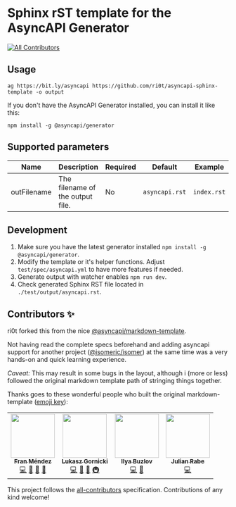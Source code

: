 # Sphinx rST template for the AsyncAPI Generator
<!-- ALL-CONTRIBUTORS-BADGE:START - Do not remove or modify this section -->
[![All Contributors](https://img.shields.io/badge/all_contributors-4-orange.svg?style=flat-square)](#contributors-)
<!-- ALL-CONTRIBUTORS-BADGE:END -->

## Usage

```
ag https://bit.ly/asyncapi https://github.com/ri0t/asyncapi-sphinx-template -o output
```

If you don't have the AsyncAPI Generator installed, you can install it like this:

```
npm install -g @asyncapi/generator
```
## Supported parameters

|Name|Description|Required|Default|Example|
|---|---|---|---|---|
|outFilename|The filename of the output file.|No|`asyncapi.rst`|`index.rst`|

## Development

1. Make sure you have the latest generator installed `npm install -g @asyncapi/generator`.
1. Modify the template or it's helper functions. Adjust `test/spec/asyncapi.yml` to have more features if needed.
1. Generate output with watcher enables `npm run dev`.
1. Check generated Sphinx RST file located in `./test/output/asyncapi.rst`.

## Contributors ✨

ri0t forked this from the nice [@asyncapi/markdown-template](https://github.com/asyncapi/markdown-template).

Not having read the complete specs beforehand and adding asyncapi support for 
another project ([@isomeric/isomer](https://github.com/isomeric/isomer)) at the same time was a very hands-on and quick learning experience.

*Caveat:* This may result in some bugs in the layout, although i (more or less) 
followed the original markdown template path of stringing things together.

Thanks goes to these wonderful people who built the original markdown-template  ([emoji key](https://allcontributors.org/docs/en/emoji-key)):

<!-- ALL-CONTRIBUTORS-LIST:START - Do not remove or modify this section -->
<!-- prettier-ignore-start -->
<!-- markdownlint-disable -->
<table>
  <tr>
    <td align="center"><a href="http://www.fmvilas.com"><img src="https://avatars3.githubusercontent.com/u/242119?v=4" width="100px;" alt=""/><br /><sub><b>Fran Méndez</b></sub></a><br /><a href="https://github.com/asyncapi/sphinx-template/commits?author=fmvilas" title="Code">💻</a> <a href="https://github.com/asyncapi/sphinx-template/commits?author=fmvilas" title="Documentation">📖</a> <a href="https://github.com/asyncapi/sphinx-template/pulls?q=is%3Apr+reviewed-by%3Afmvilas" title="Reviewed Pull Requests">👀</a> <a href="#ideas-fmvilas" title="Ideas, Planning, & Feedback">🤔</a></td>
    <td align="center"><a href="https://resume.github.io/?derberg"><img src="https://avatars1.githubusercontent.com/u/6995927?v=4" width="100px;" alt=""/><br /><sub><b>Lukasz Gornicki</b></sub></a><br /><a href="https://github.com/asyncapi/sphinx-template/commits?author=derberg" title="Code">💻</a> <a href="https://github.com/asyncapi/sphinx-template/commits?author=derberg" title="Documentation">📖</a> <a href="https://github.com/asyncapi/sphinx-template/pulls?q=is%3Apr+reviewed-by%3Aderberg" title="Reviewed Pull Requests">👀</a> <a href="#infra-derberg" title="Infrastructure (Hosting, Build-Tools, etc)">🚇</a></td>
    <td align="center"><a href="https://github.com/ximyro"><img src="https://avatars0.githubusercontent.com/u/1026811?v=4" width="100px;" alt=""/><br /><sub><b>Ilya Buzlov</b></sub></a><br /><a href="https://github.com/asyncapi/sphinx-template/commits?author=ximyro" title="Code">💻</a> <a href="https://github.com/asyncapi/sphinx-template/issues?q=author%3Aximyro" title="Bug reports">🐛</a></td>
    <td align="center"><a href="https://deltaeight.de"><img src="https://avatars1.githubusercontent.com/u/19175262?v=4" width="100px;" alt=""/><br /><sub><b>Julian Rabe</b></sub></a><br /><a href="https://github.com/asyncapi/sphinx-template/commits?author=schw4rzlicht" title="Code">💻</a></td>
  </tr>
</table>

<!-- markdownlint-enable -->
<!-- prettier-ignore-end -->
<!-- ALL-CONTRIBUTORS-LIST:END -->

This project follows the [all-contributors](https://github.com/all-contributors/all-contributors) specification. Contributions of any kind welcome!
